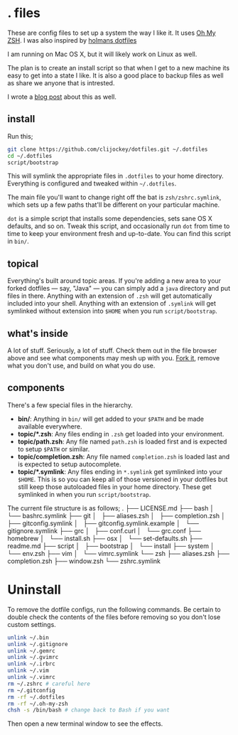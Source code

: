 # . files

These are config files to set up a system the way I like it. It uses [Oh My ZSH](https://github.com/robbyrussell/oh-my-zsh). I was also inspired by [holmans dotfiles](https://github.com/holman/dotfiles)

I am running on Mac OS X, but it will likely work on Linux as well.

The plan is to create an install script so that when I get to a new machine its easy to get into a state I like. It is also a good place to backup files as well as share we anyone that is intrested.

I wrote a [blog post](https://clijockey.com/dotfiles/) about this as well.

## install

Run this;

```sh
git clone https://github.com/clijockey/dotfiles.git ~/.dotfiles
cd ~/.dotfiles
script/bootstrap
```

This will symlink the appropriate files in `.dotfiles` to your home directory.
Everything is configured and tweaked within `~/.dotfiles`.

The main file you'll want to change right off the bat is `zsh/zshrc.symlink`,
which sets up a few paths that'll be different on your particular machine.

`dot` is a simple script that installs some dependencies, sets sane OS X
defaults, and so on. Tweak this script, and occasionally run `dot` from
time to time to keep your environment fresh and up-to-date. You can find
this script in `bin/`.

## topical

Everything's built around topic areas. If you're adding a new area to your
forked dotfiles — say, "Java" — you can simply add a `java` directory and put
files in there. Anything with an extension of `.zsh` will get automatically
included into your shell. Anything with an extension of `.symlink` will get
symlinked without extension into `$HOME` when you run `script/bootstrap`.

## what's inside

A lot of stuff. Seriously, a lot of stuff. Check them out in the file browser
above and see what components may mesh up with you.
[Fork it](https://github.com/clijockey/dotfiles/fork), remove what you don't
use, and build on what you do use.

## components

There's a few special files in the hierarchy.

- **bin/**: Anything in `bin/` will get added to your `$PATH` and be made
  available everywhere.
- **topic/\*.zsh**: Any files ending in `.zsh` get loaded into your
  environment.
- **topic/path.zsh**: Any file named `path.zsh` is loaded first and is
  expected to setup `$PATH` or similar.
- **topic/completion.zsh**: Any file named `completion.zsh` is loaded
  last and is expected to setup autocomplete.
- **topic/\*.symlink**: Any files ending in `*.symlink` get symlinked into
  your `$HOME`. This is so you can keep all of those versioned in your dotfiles
  but still keep those autoloaded files in your home directory. These get
  symlinked in when you run `script/bootstrap`.

The current file structure is as follows;
.
├── LICENSE.md
├── bash
│   └── bashrc.symlink
├── git
│   ├── aliases.zsh
│   ├── completion.zsh
│   ├── gitconfig.symlink
│   ├── gitconfig.symlink.example
│   └── gitignore.symlink
├── grc
│   ├── conf.curl
│   └── grc.conf
├── homebrew
│   └── install.sh
├── osx
│   └── set-defaults.sh
├── readme.md
├── script
│   ├── bootstrap
│   └── install
├── system
│   └── env.zsh
├── vim
│   └── vimrc.symlink
└── zsh
    ├── aliases.zsh
    ├── completion.zsh
    ├── window.zsh
    └── zshrc.symlink


# Uninstall

To remove the dotfile configs, run the following commands. Be certain to double check the contents of the files before removing so you don't lose custom settings.

```sh
unlink ~/.bin
unlink ~/.gitignore
unlink ~/.gemrc
unlink ~/.gvimrc
unlink ~/.irbrc
unlink ~/.vim
unlink ~/.vimrc
rm ~/.zshrc # careful here
rm ~/.gitconfig
rm -rf ~/.dotfiles
rm -rf ~/.oh-my-zsh
chsh -s /bin/bash # change back to Bash if you want
```

Then open a new terminal window to see the effects.
